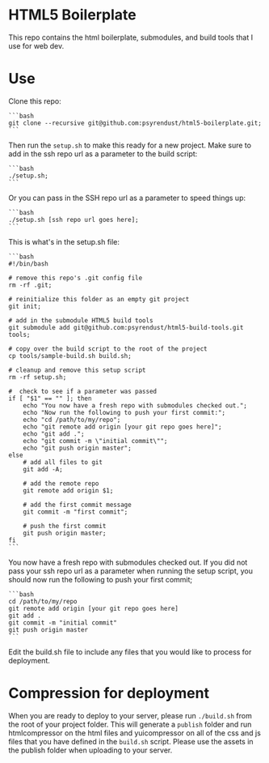 # HTML5 Boilerplate

This repo contains the html boilerplate, submodules, and build tools that I use for web dev.

# Use

Clone this repo:

	```bash
	git clone --recursive git@github.com:psyrendust/html5-boilerplate.git;
	```

Then run the `setup.sh` to make this ready for a new project. Make sure to add in the ssh repo url as a parameter to the build script:

	```bash
	./setup.sh;
	```

Or you can pass in the SSH repo url as a parameter to speed things up:

	```bash
	./setup.sh [ssh repo url goes here];
	```

This is what's in the setup.sh file:

	```bash
	#!/bin/bash

	# remove this repo's .git config file
	rm -rf .git;

	# reinitialize this folder as an empty git project
	git init;

	# add in the submodule HTML5 build tools
	git submodule add git@github.com:psyrendust/html5-build-tools.git tools;

	# copy over the build script to the root of the project
	cp tools/sample-build.sh build.sh;

	# cleanup and remove this setup script
	rm -rf setup.sh;

	#  check to see if a parameter was passed
	if [ "$1" == "" ]; then
		echo "You now have a fresh repo with submodules checked out.";
		echo "Now run the following to push your first commit:";
		echo "cd /path/to/my/repo";
		echo "git remote add origin [your git repo goes here]";
		echo "git add .";
		echo "git commit -m \"initial commit\"";
		echo "git push origin master";
	else
		# add all files to git
		git add -A;

		# add the remote repo
		git remote add origin $1;

		# add the first commit message
		git commit -m "first commit";

		# push the first commit
		git push origin master;
	fi
	```

You now have a fresh repo with submodules checked out. If you did not pass your ssh repo url as a parameter when running the setup script, you should now run the following to push your first commit;

	```bash
	cd /path/to/my/repo
	git remote add origin [your git repo goes here]
	git add .
	git commit -m "initial commit"
	git push origin master
	```

Edit the build.sh file to include any files that you would like to process for deployment.

# Compression for deployment

When you are ready to deploy to your server, please run `./build.sh` from the root of your project folder. This will generate a `publish` folder and run htmlcompressor on the html files and yuicompressor on all of the css and js files that you have defined in the `build.sh` script. Please use the assets in the publish folder when uploading to your server.